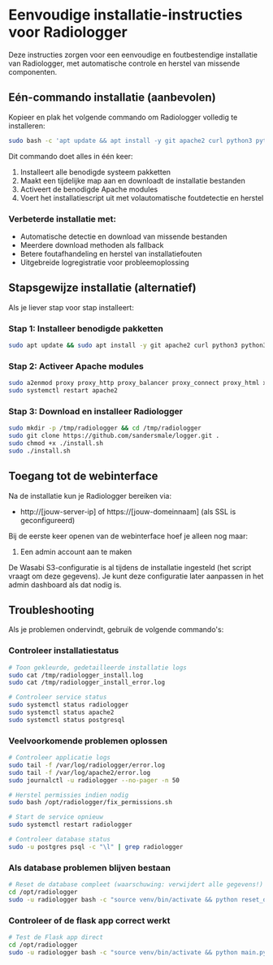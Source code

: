 # Eenvoudige installatie-instructies voor Radiologger

Deze instructies zorgen voor een eenvoudige en foutbestendige installatie van Radiologger, met automatische controle en herstel van missende componenten.

## Eén-commando installatie (aanbevolen)

Kopieer en plak het volgende commando om Radiologger volledig te installeren:

```bash
sudo bash -c 'apt update && apt install -y git apache2 curl python3 python3-venv python3-pip ffmpeg postgresql libapache2-mod-wsgi-py3 libxml2-dev postgresql-contrib build-essential libpq-dev libcurl4-openssl-dev libssl-dev python3-boto3 certbot python3-certbot-apache net-tools wget && mkdir -p /tmp/radiologger && cd /tmp/radiologger && git clone https://github.com/sandersmale/logger.git . && a2enmod proxy proxy_http proxy_balancer proxy_connect proxy_html xml2enc rewrite headers ssl && systemctl restart apache2 && chmod +x ./install.sh && ./install.sh'
```

Dit commando doet alles in één keer:
1. Installeert alle benodigde systeem pakketten
2. Maakt een tijdelijke map aan en downloadt de installatie bestanden
3. Activeert de benodigde Apache modules
4. Voert het installatiescript uit met volautomatische foutdetectie en herstel

### Verbeterde installatie met:
- Automatische detectie en download van missende bestanden
- Meerdere download methoden als fallback
- Betere foutafhandeling en herstel van installatiefouten
- Uitgebreide logregistratie voor probleemoplossing

## Stapsgewijze installatie (alternatief)

Als je liever stap voor stap installeert:

### Stap 1: Installeer benodigde pakketten

```bash
sudo apt update && sudo apt install -y git apache2 curl python3 python3-venv python3-pip ffmpeg postgresql libapache2-mod-wsgi-py3 libxml2-dev postgresql-contrib build-essential libpq-dev libcurl4-openssl-dev libssl-dev python3-boto3 certbot python3-certbot-apache net-tools wget
```

### Stap 2: Activeer Apache modules

```bash
sudo a2enmod proxy proxy_http proxy_balancer proxy_connect proxy_html xml2enc rewrite headers ssl
sudo systemctl restart apache2
```

### Stap 3: Download en installeer Radiologger

```bash
sudo mkdir -p /tmp/radiologger && cd /tmp/radiologger
sudo git clone https://github.com/sandersmale/logger.git .
sudo chmod +x ./install.sh
sudo ./install.sh
```

## Toegang tot de webinterface

Na de installatie kun je Radiologger bereiken via:
- http://[jouw-server-ip] of https://[jouw-domeinnaam] (als SSL is geconfigureerd)

Bij de eerste keer openen van de webinterface hoef je alleen nog maar:
1. Een admin account aan te maken

De Wasabi S3-configuratie is al tijdens de installatie ingesteld (het script vraagt om deze gegevens). Je kunt deze configuratie later aanpassen in het admin dashboard als dat nodig is.

## Troubleshooting

Als je problemen ondervindt, gebruik de volgende commando's:

### Controleer installatiestatus
```bash
# Toon gekleurde, gedetailleerde installatie logs
sudo cat /tmp/radiologger_install.log
sudo cat /tmp/radiologger_install_error.log

# Controleer service status
sudo systemctl status radiologger
sudo systemctl status apache2
sudo systemctl status postgresql
```

### Veelvoorkomende problemen oplossen
```bash
# Controleer applicatie logs
sudo tail -f /var/log/radiologger/error.log
sudo tail -f /var/log/apache2/error.log
sudo journalctl -u radiologger --no-pager -n 50

# Herstel permissies indien nodig
sudo bash /opt/radiologger/fix_permissions.sh

# Start de service opnieuw
sudo systemctl restart radiologger

# Controleer database status
sudo -u postgres psql -c "\l" | grep radiologger
```

### Als database problemen blijven bestaan
```bash
# Reset de database compleet (waarschuwing: verwijdert alle gegevens!)
cd /opt/radiologger
sudo -u radiologger bash -c "source venv/bin/activate && python reset_db.py && deactivate"
```

### Controleer of de flask app correct werkt
```bash
# Test de Flask app direct
cd /opt/radiologger
sudo -u radiologger bash -c "source venv/bin/activate && python main.py && deactivate"
```